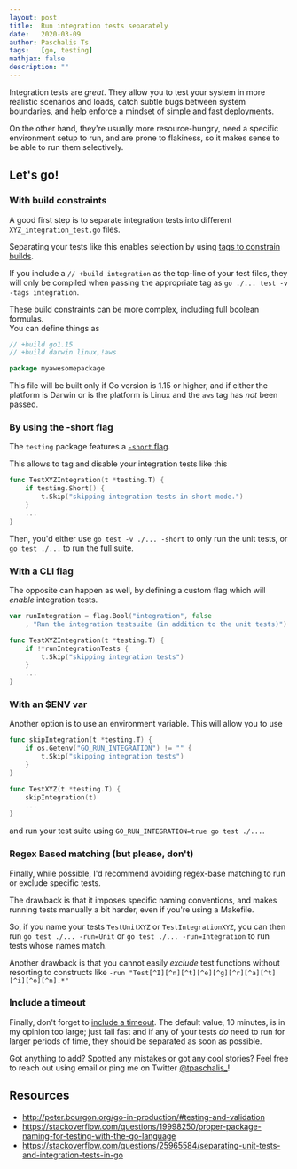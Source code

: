 ```yaml
---
layout: post
title:  Run integration tests separately
date:   2020-03-09
author: Paschalis Ts
tags:   [go, testing]
mathjax: false
description: ""
---
```


Integration tests are *great*. They allow you to test your system in more realistic scenarios and loads, catch subtle bugs between system boundaries, and help enforce a mindset of simple and fast deployments.

On the other hand, they're usually more resource-hungry, need a specific environment setup to run, and are prone to flakiness, so it makes sense to be able to run them selectively.


## Let's go!

### With build constraints
A good first step is to separate integration tests into different `XYZ_integration_test.go` files.

Separating your tests like this enables selection by using [tags to constrain builds](https://golang.org/pkg/go/build/#hdr-Build_Constraints).

If you include a `// +build integration` as the top-line of your test files, they will only be compiled when passing the appropriate tag as `go ./... test -v -tags integration`.

These build constraints can be more complex, including full boolean formulas.    
You can define things as 
```go
// +build go1.15 
// +build darwin linux,!aws

package myawesomepackage
```

This file will be built only if Go version is 1.15 or higher, and if either the platform is Darwin or is the platform is Linux and the `aws` tag has *not* been passed.


### By using the -short flag
The `testing` package features a [`-short` flag](https://golang.org/pkg/testing/#Short).

This allows to tag and disable your integration tests like this
```go
func TestXYZIntegration(t *testing.T) {
    if testing.Short() {
        t.Skip("skipping integration tests in short mode.")
    }
    ...
}
```
Then, you'd either use `go test -v ./... -short` to only run the unit tests, or `go test ./...` to run the full suite.


### With a CLI flag 
The opposite can happen as well, by defining a custom flag which will *enable* integration tests.

```go
var runIntegration = flag.Bool("integration", false
    , "Run the integration testsuite (in addition to the unit tests)")

func TestXYZIntegration(t *testing.T) {
    if !*runIntegrationTests {
        t.Skip("skipping integration tests")
    }
    ...
}
```

### With an $ENV var
Another option is to use an environment variable. This will allow you to use
```go
func skipIntegration(t *testing.T) {
    if os.Getenv("GO_RUN_INTEGRATION") != "" {
        t.Skip("skipping integration tests")
    }
}

func TestXYZ(t *testing.T) {
    skipIntegration(t)
    ...
}
```

and run your test suite using `GO_RUN_INTEGRATION=true go test ./...`.


### Regex Based matching (but please, don't)
Finally, while possible, I'd recommend avoiding regex-base matching to run or exclude specific tests.

The drawback is that it imposes specific naming conventions, and makes running tests manually a bit harder, even if you're using a Makefile.

So, if you name your tests `TestUnitXYZ` or `TestIntegrationXYZ`, you can then run `go test ./... -run=Unit` or `go test ./... -run=Integration` to run tests whose names match. 

Another drawback is that you cannot easily *exclude* test functions without resorting to constructs like `-run "Test[^I][^n][^t][^e][^g][^r][^a][^t][^i][^o][^n].*"`



### Include a timeout 
Finally, don't forget to [include a timeout](https://golang.org/cmd/go/#hdr-Testing_flags). The default value, 10 minutes, is in my opinion too large; just fail fast and if any of your tests *do* need to run for larger periods of time, they should be separated as soon as possible.

Got anything to add? Spotted any mistakes or got any cool stories? Feel free to reach out using email or ping me on Twitter [@tpaschalis_](https://twitter.com/tpaschalis_)!

## Resources
- http://peter.bourgon.org/go-in-production/#testing-and-validation
- https://stackoverflow.com/questions/19998250/proper-package-naming-for-testing-with-the-go-language
- https://stackoverflow.com/questions/25965584/separating-unit-tests-and-integration-tests-in-go
